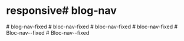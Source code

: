 # responsive#   b l o g - n a v  
 #   b l o g - n a v - f i x e d  
 #   b l o c - n a v - f i x e d  
 #   b l o c - n a v - f i x e d  
 #   b l o c - n a v - f i x e d  
 #   B l o c - n a v - - f i x e d  
 #   B l o c - n a v - - f i x e d  
 